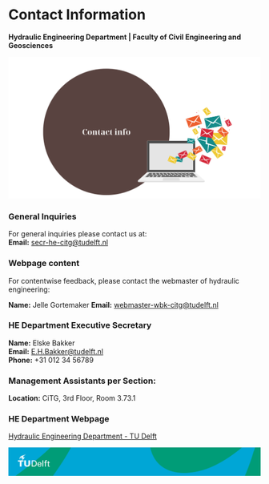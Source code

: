 # Contact Information

**Hydraulic Engineering Department | Faculty of Civil Engineering and Geosciences**

![Contact Info](figures/contact-info.png)

### General Inquiries
For general inquiries please contact us at:  
**Email:** [secr-he-citg@tudelft.nl](mailto:secr-he-citg@tudelft.nl@tudelft.nl)  

### Webpage content
For contentwise feedback, please contact the webmaster of hydraulic engineering:

**Name:** Jelle Gortemaker
**Email:** [webmaster-wbk-citg@tudelft.nl](mailto:webmaster-wbk-citg@tudelft.nl)


### HE Department Executive Secretary
**Name:** Elske Bakker  
**Email:** [E.H.Bakker@tudelft.nl](mailto:E.H.Bakker@tudelft.nl)  
**Phone:** +31 012 34 56789

<!-- ### Visiting Address
**Office:** CiTG, Floor 3rd, Room 3.00 -->

### Management Assistants per Section:
**Location:** CiTG, 3rd Floor, Room 3.73.1

### HE Department Webpage
[Hydraulic Engineering Department - TU Delft](https://www.tudelft.nl/citg/over-faculteit/afdelingen/hydraulic-engineering)


![footer](figures/footer-tudelft.jpg)
